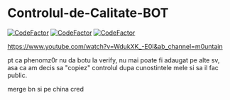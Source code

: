 # Controlul-de-Calitate-BOT
<a href="https://www.codefactor.io/repository/github/m0untain04/controlul-de-calitate-bot/overview/main"><img src="https://www.codefactor.io/repository/github/m0untain04/controlul-de-calitate-bot/badge/main" alt="CodeFactor" /></a>
<a href="https://img.shields.io/github/downloads/m0untain04/Controlul-de-Calitate-BOT/total"><img src="https://img.shields.io/github/downloads/m0untain04/Controlul-de-Calitate-BOT/total" alt="CodeFactor" /></a>
<a href="https://img.shields.io/github/license/m0untain04/Controlul-de-Calitate-BOT"><img src="https://img.shields.io/github/license/m0untain04/Controlul-de-Calitate-BOT" alt="CodeFactor" /></a>

https://www.youtube.com/watch?v=WdukXK_-E0I&ab_channel=m0untain

pt ca phenomz0r nu da botu la verify, nu mai poate fi adaugat pe alte sv, asa ca am decis sa "copiez" controlul dupa cunostintele mele si sa il fac public.

merge bn si pe china cred
